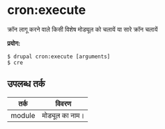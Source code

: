 # cron:execute
क्रॉन लागू करने वाले किसी विशेष मोड्यूल को चलायें या सारे क्रॉन चलायें

**प्रयोग:**
```
$ drupal cron:execute [arguments]
$ cre  
```

## उपलब्ध तर्क
तर्क | विवरण
---------|-------------
module | मोड्यूल का नाम।
